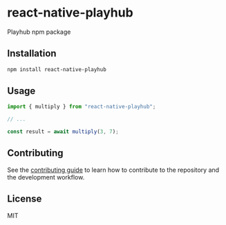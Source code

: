 # react-native-playhub

Playhub npm package

## Installation

```sh
npm install react-native-playhub
```

## Usage

```js
import { multiply } from "react-native-playhub";

// ...

const result = await multiply(3, 7);
```

## Contributing

See the [contributing guide](CONTRIBUTING.md) to learn how to contribute to the repository and the development workflow.

## License

MIT
